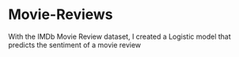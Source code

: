 # Movie-Reviews
With the IMDb Movie Review dataset, I created a Logistic model that predicts the sentiment of a movie review
